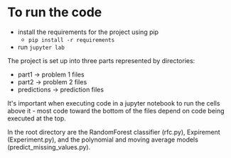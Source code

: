 # To run the code
- install the requirements for the project using pip
    + `pip install -r requirements`
- run `jupyter lab`


The project is set up into three parts represented by directories:
- part1 -> problem 1 files
- part2 -> problem 2 files
- predictions -> prediction files

It's important when executing code in a jupyter notebook to run the cells above it - most code toward the bottom of the files depend on code being executed at the top.  
  
In the root directory are the RandomForest classifier (rfc.py), Expirement (Experiment.py), and the polynomial and moving average models (predict_missing_values.py).